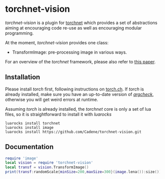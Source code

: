 # torchnet-vision

*torchnet-vision* is a plugin for [torchnet](http://github.com/torchnet/torchnet) which provides a set
of abstractions aiming at encouraging code re-use as well as encouraging
modular programming.

At the moment, *torchnet-vision* provides one class:
  - TransformImage: pre-processing image in various ways.

For an overview of the *torchnet* framework, please also refer to [this paper](https://lvdmaaten.github.io/publications/papers/Torchnet_2016.pdf).


## Installation

Please install *torch* first, following instructions on
[torch.ch](http://torch.ch/docs/getting-started.html).  If *torch* is
already installed, make sure you have an up-to-date version of
[*argcheck*](https://github.com/torch/argcheck), otherwise you will get
weird errors at runtime.

Assuming *torch* is already installed, the *torchnet* core is only a set of
lua files, so it is straightforward to install it with *luarocks*
```
luarocks install torchnet
luarocks install image
luarocks install https://github.com/Cadene/torchnet-vision.git
```


## Documentation

```lua
require 'image'
local vision = require 'torchnet-vision'
local transf = vision.TransformImage()
print(transf:randomScale{minSize=200,maxSize=300}(image.lena()):size())

```
